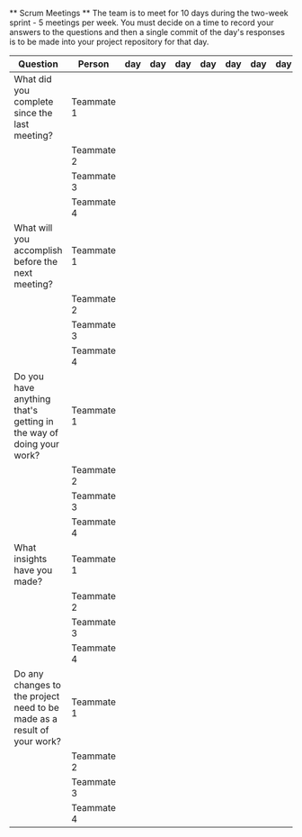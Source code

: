 ** Scrum Meetings  **
The team is to meet for 10 days during the two-week sprint - 5 meetings per week. You must decide on a time to record your answers to the questions and then a single commit of the day's responses is to be made into your project repository for that day.

Question    |          Person                                             | day | day | day | day | day | day | day |day | day | day |
------------|---------------------------------------------------------------------|-----|-----|-----|-----|-----|-----|-----|----|-----|-----|                                                              
| What did you complete since the last meeting? | Teammate 1 |   
|            | Teammate 2 |   
|            | Teammate 3 |   
|            | Teammate 4 |
| What will you accomplish before the next meeting? | Teammate 1 | 
|            | Teammate 2 |   
|            | Teammate 3 |   
|            | Teammate 4 |
| Do you have anything that's getting in the way of doing your work? | Teammate 1 | 
|            | Teammate 2 |   
|            | Teammate 3 |   
|            | Teammate 4 |
| What insights have you made? |Teammate 1 | 
|            | Teammate 2 |   
|            | Teammate 3 |   
|            | Teammate 4 |
| Do any changes to the project need to be made as a result of your work? |Teammate 1 | 
|            | Teammate 2 |   
|            | Teammate 3 |   
|            | Teammate 4 |
